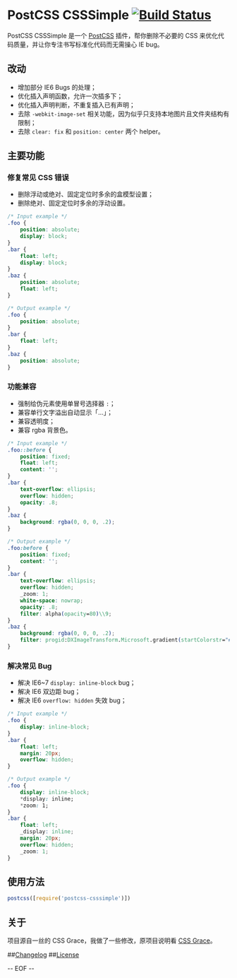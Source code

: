 # PostCSS CSSSimple [![Build Status](https://travis-ci.org/sivan/postcss-csssimple.svg)](https://travis-ci.org/sivan/postcss-csssimple)

PostCSS CSSSimple 是一个 [PostCSS](https://github.com/postcss/postcss) 插件，帮你删除不必要的 CSS 来优化代码质量，并让你专注书写标准化代码而无需操心 IE bug。

## 改动
* 增加部分 IE6 Bugs 的处理；
* 优化插入声明函数，允许一次插多下；
* 优化插入声明判断，不重复插入已有声明；
* 去除 `-webkit-image-set` 相关功能，因为似乎只支持本地图片且文件夹结构有限制；
* 去除 `clear: fix` 和 `position: center` 两个 helper。

## 主要功能

### 修复常见 CSS 错误

* 删除浮动或绝对、固定定位时多余的盒模型设置；
* 删除绝对、固定定位时多余的浮动设置。

```css
/* Input example */
.foo {
    position: absolute;
    display: block;
}
.bar {
    float: left;
    display: block;
}
.baz {
    position: absolute;
    float: left;
}
```

```css
/* Output example */
.foo {
    position: absolute;
}
.bar {
    float: left;
}
.baz {
    position: absolute;
}
```

### 功能兼容

* 强制给伪元素使用单冒号选择器 `:`；
* 兼容单行文字溢出自动显示「…」；
* 兼容透明度；
* 兼容 rgba 背景色。

```css
/* Input example */
.foo::before {
    position: fixed;
    float: left;
    content: '';
}
.bar {
    text-overflow: ellipsis;
    overflow: hidden;
    opacity: .8;
}
.baz {
    background: rgba(0, 0, 0, .2);
}
```

```css
/* Output example */
.foo:before {
    position: fixed;
    content: '';
}
.bar {
    text-overflow: ellipsis;
    overflow: hidden;
    _zoom: 1;
    white-space: nowrap;
    opacity: .8;
    filter: alpha(opacity=80)\\9;
}
.baz {
    background: rgba(0, 0, 0, .2);
    filter: progid:DXImageTransform.Microsoft.gradient(startColorstr="#33000000", endColorstr="#33000000")\\9;
}
```

### 解决常见 Bug

* 解决 IE6~7 `display: inline-block` bug；
* 解决 IE6 双边距 bug；
* 解决 IE6 `overflow: hidden` 失效 bug；

```css
/* Input example */
.foo {
    display: inline-block;
}
.bar {
    float: left;
    margin: 20px;
    overflow: hidden;
}
```

```css
/* Output example */
.foo {
    display: inline-block;
    *display: inline;
    *zoom: 1;
}
.bar {
    float: left;
    _display: inline;
    margin: 20px;
    overflow: hidden;
    _zoom: 1;
}
```

## 使用方法

```js
postcss([require('postcss-csssimple')])
```

## 关于
项目源自一丝的 CSS Grace，我做了一些修改，原项目说明看 [CSS Grace](https://github.com/cssdream/cssgrace)。

##[Changelog](CHANGELOG.md)
##[License](LICENSE)

-- EOF --
